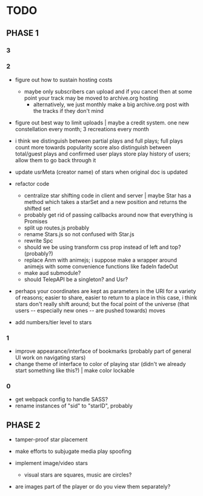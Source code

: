 # TODO
## PHASE 1
### 3
### 2
- figure out how to sustain hosting costs
	- maybe only subscribers can upload and if you cancel then at some point your track may be moved to archive.org hosting
		- alternatively, we just monthly make a big archive.org post with the tracks if they don't mind

- figure out best way to limit uploads
	| maybe a credit system. one new constellation every month; 3 recreations every month

- i think we distinguish between partial plays and full plays; full plays count more towards popularity score
	also distinguish between total/guest plays and confirmed user plays
	store play history of users; allow them to go back through it

- update usrMeta (creator name) of stars when original doc is updated

- refactor code
	- centralize star shifting code in client and server
		| maybe Star has a method which takes a starSet and a new position and returns the shifted set
	- probably get rid of passing callbacks around now that everything is Promises
	- split up routes.js probably
	- rename Stars.js so not confused with Star.js
	- rewrite Spc
	- should we be using transform css prop instead of left and top? (probably?)
	- replace Anm with animejs; i suppose make a wrapper around animejs with some convenience functions like fadeIn fadeOut
	- make aud submodule?
	- should TelepAPI be a singleton? and Usr?

- perhaps your coordinates are kept as parameters in the URI for a variety of reasons; easier to share, easier to return to a place
	in this case, i think stars don't really shift around; but the focal point of the universe (that users -- especially new ones -- are pushed towards) moves

- add numbers/tier level to stars

### 1
- improve appearance/interface of bookmarks (probably part of general UI work on navigating stars)
- change theme of interface to color of playing star (didn't we already start something like this?)
	| make color lockable

### 0
- get webpack config to handle SASS?
- rename instances of "sid" to "starID", probably

## PHASE 2
- tamper-proof star placement
- make efforts to subjugate media play spoofing

- implement image/video stars
	- visual stars are squares, music are circles?
- are images part of the player or do you view them separately?
